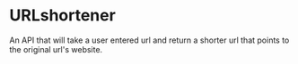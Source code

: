 # URLshortener
An API that will take a user entered url and return a shorter url that points to the original url's website. 
